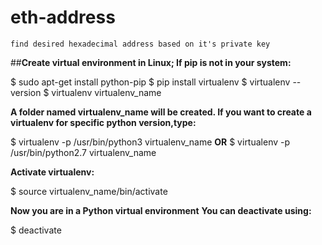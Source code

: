 # eth-address
`find desired hexadecimal address based on it's private key`



##**Create virtual environment in Linux;
If pip is not in your system:**

$ sudo apt-get install python-pip
$ pip install virtualenv
$ virtualenv --version
$ virtualenv virtualenv_name

**A folder named virtualenv_name will be created. 
If you want to create a virtualenv for specific python version,type:**

$ virtualenv -p /usr/bin/python3 virtualenv_name **OR**
$ virtualenv -p /usr/bin/python2.7 virtualenv_name

**Activate virtualenv:**

$ source virtualenv_name/bin/activate

**Now you are in a Python virtual environment**
**You can deactivate using:**

$ deactivate
